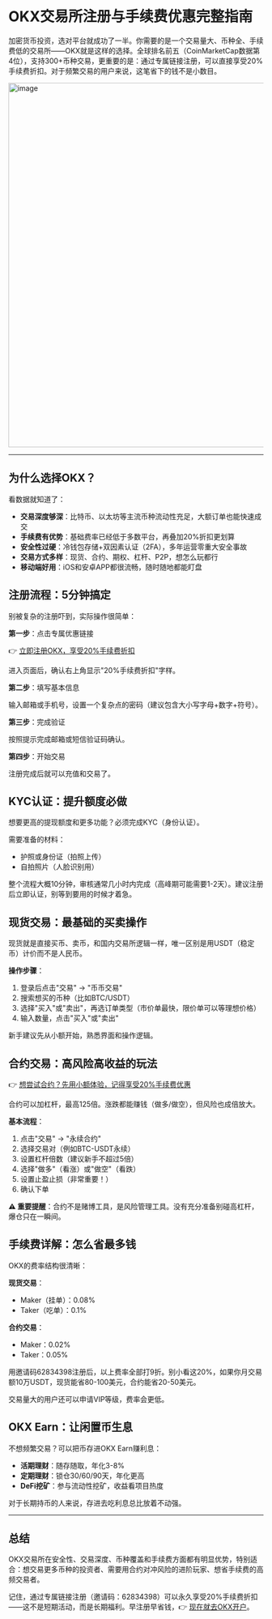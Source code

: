 # OKX交易所注册与手续费优惠完整指南

加密货币投资，选对平台就成功了一半。你需要的是一个交易量大、币种全、手续费低的交易所——OKX就是这样的选择。全球排名前五（CoinMarketCap数据第4位），支持300+币种交易，更重要的是：通过专属链接注册，可以直接享受20%手续费折扣。对于频繁交易的用户来说，这笔省下的钱不是小数目。

<img width="1280" height="720" alt="image" src="https://github.com/user-attachments/assets/c2af1569-bb69-49cb-a381-b9791f9b3ad8" />

---

## 为什么选择OKX？

看数据就知道了：

- **交易深度够深**：比特币、以太坊等主流币种流动性充足，大额订单也能快速成交
- **手续费有优势**：基础费率已经低于多数平台，再叠加20%折扣更划算
- **安全性过硬**：冷钱包存储+双因素认证（2FA），多年运营零重大安全事故
- **交易方式多样**：现货、合约、期权、杠杆、P2P，想怎么玩都行
- **移动端好用**：iOS和安卓APP都很流畅，随时随地都能盯盘



## 注册流程：5分钟搞定

别被复杂的注册吓到，实际操作很简单：

**第一步**：点击专属优惠链接

👉 [立即注册OKX，享受20%手续费折扣](https://www.okx.com/join/62834398)

进入页面后，确认右上角显示"20%手续费折扣"字样。

**第二步**：填写基本信息

输入邮箱或手机号，设置一个复杂点的密码（建议包含大小写字母+数字+符号）。

**第三步**：完成验证

按照提示完成邮箱或短信验证码确认。

**第四步**：开始交易

注册完成后就可以充值和交易了。



## KYC认证：提升额度必做

想要更高的提现额度和更多功能？必须完成KYC（身份认证）。

需要准备的材料：
- 护照或身份证（拍照上传）
- 自拍照片（人脸识别用）

整个流程大概10分钟，审核通常几小时内完成（高峰期可能需要1-2天）。建议注册后立即认证，别等到要用的时候才着急。

## 现货交易：最基础的买卖操作

现货就是直接买币、卖币，和国内交易所逻辑一样，唯一区别是用USDT（稳定币）计价而不是人民币。

**操作步骤**：
1. 登录后点击"交易" → "币币交易"
2. 搜索想买的币种（比如BTC/USDT）
3. 选择"买入"或"卖出"，再选订单类型（市价单最快，限价单可以等理想价格）
4. 输入数量，点击"买入"或"卖出"

新手建议先从小额开始，熟悉界面和操作逻辑。



## 合约交易：高风险高收益的玩法

👉 [想尝试合约？先用小额体验，记得享受20%手续费优惠](https://www.okx.com/join/62834398)

合约可以加杠杆，最高125倍。涨跌都能赚钱（做多/做空），但风险也成倍放大。

**基本流程**：
1. 点击"交易" → "永续合约"
2. 选择交易对（例如BTC-USDT永续）
3. 设置杠杆倍数（建议新手不超过5倍）
4. 选择"做多"（看涨）或"做空"（看跌）
5. 设置止盈止损（非常重要！）
6. 确认下单

**⚠️ 重要提醒**：合约不是赌博工具，是风险管理工具。没有充分准备别碰高杠杆，爆仓只在一瞬间。

## 手续费详解：怎么省最多钱

OKX的费率结构很清晰：

**现货交易**：
- Maker（挂单）：0.08%
- Taker（吃单）：0.1%

**合约交易**：
- Maker：0.02%
- Taker：0.05%

用邀请码62834398注册后，以上费率全部打9折。别小看这20%，如果你月交易额10万USDT，现货能省80-100美元，合约能省20-50美元。

交易量大的用户还可以申请VIP等级，费率会更低。

## OKX Earn：让闲置币生息

不想频繁交易？可以把币存进OKX Earn赚利息：

- **活期理财**：随存随取，年化3-8%
- **定期理财**：锁仓30/60/90天，年化更高
- **DeFi挖矿**：参与流动性挖矿，收益看项目热度

对于长期持币的人来说，存进去吃利息总比放着不动强。



---

## 总结

OKX交易所在安全性、交易深度、币种覆盖和手续费方面都有明显优势，特别适合：想交易更多币种的投资者、需要用合约对冲风险的进阶玩家、想省手续费的高频交易者。

记住，通过专属链接注册（邀请码：62834398）可以永久享受20%手续费折扣——这不是短期活动，而是长期福利。早注册早省钱，👉 [现在就去OKX开户](https://www.okx.com/join/62834398)。
